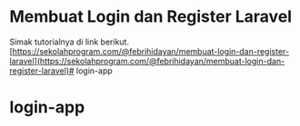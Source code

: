 # Membuat Login dan Register Laravel
Simak tutorialnya di link berikut.
[https://sekolahprogram.com/@febrihidayan/membuat-login-dan-register-laravel](https://sekolahprogram.com/@febrihidayan/membuat-login-dan-register-laravel)# login-app
# login-app

